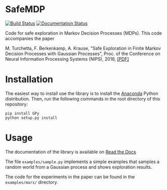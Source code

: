 # SafeMDP

[![Build Status](https://travis-ci.org/befelix/SafeMDP.svg?branch=master)](https://travis-ci.org/befelix/SafeMDP)
[![Documentation Status](https://readthedocs.org/projects/safemdp/badge/?version=latest)](http://safemdp.readthedocs.io/en/latest/?badge=latest)

Code for safe exploration in Markov Decision Processes (MDPs). This code accompanies the paper

M. Turchetta, F. Berkenkamp, A. Krause, "Safe Exploration in Finite Markov Decision Processes with Gaussian Processes", Proc. of the Conference on Neural Information Processing Systems (NIPS), 2016, <a href="http://arxiv.org/abs/1606.04753" target="_blank">[PDF]</a>

# Installation

The easiest way to install use the library is to install the <a href="https://www.continuum.io/downloads" target="_blank">Anaconda<a/> Python distribution. Then, run the following commands in the root directory of this repository:
```
pip install GPy
python setup.py install
```

# Usage

The documentation of the library is available on <a href="http://safemdp.readthedocs.io/en/latest/" target="_blank">Read the Docs</a>

The file `examples/sample.py` implements a simple examples that samples a random world from a Gaussian process and shows exploration results.

The code for the experiments in the paper can be found in the `examples/mars/` directory.
